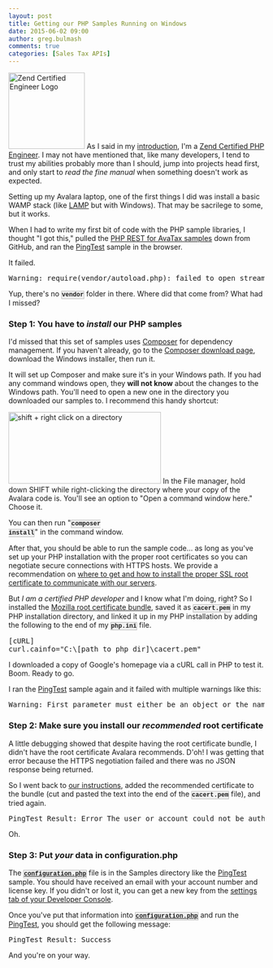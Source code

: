 ```yaml
---
layout: post
title: Getting our PHP Samples Running on Windows
date: 2015-06-02 09:00
author: greg.bulmash
comments: true
categories: [Sales Tax APIs]
---
```

<img class="alignleft size-thumbnail wp-image-9188" src="http://developer.avalara.com/wp-content/uploads/2015/06/zce_logo-150x150.jpg" alt="Zend Certified Engineer Logo" width="150" height="150" /> As I said in my <a href="http://developer.avalara.com/blog/2015/05/05/subject-so-much-new-we-cant-even-was-because-awesome">introduction</a>, I'm a <a href="http://www.zend.com/en/services/certification/php-5-certification">Zend Certified PHP Engineer</a>. I may not have mentioned that, like many developers, I tend to trust my abilities probably more than I should, jump into projects head first, and only start to <i>read the fine manual</i> when something doesn't work as expected.

Setting up my Avalara laptop, one of the first things I did was install a basic WAMP stack (like <a href="http://en.wikipedia.org/wiki/LAMP_(software_bundle)">LAMP</a> but with Windows). That may be sacrilege to some, but it works.

When I had to write my first bit of code with the PHP sample libraries, I thought "I got this," pulled the <a href="https://github.com/avadev/AvaTax-Calc-REST-PHP/">PHP REST for AvaTax samples</a> down from GitHub, and ran the <a href="https://github.com/avadev/AvaTax-Calc-REST-PHP/blob/master/Samples/PingTest.php">PingTest</a> sample in the browser.

It failed.
<pre class="prettyprint">Warning: require(vendor/autoload.php): failed to open stream: No such file or directory...</pre>
Yup, there's no <code style="font-family: Courier, Courier New; font-size: 12px; font-weight: bold; background-color: #f0f0f0; border: 1px solid #bbb;">vendor</code> folder in there. Where did that come from? What had I missed?
<h3>Step 1: You have to <i>install</i> our PHP samples</h3>
I'd missed that this set of samples uses <a href="https://getcomposer.org/">Composer</a> for dependency management. If you haven't already, go to the <a href="https://getcomposer.org/download/">Composer download page</a>, download the Windows installer, then run it.

It will set up Composer and make sure it's in your Windows path. If you had any command windows open, they <strong>will not know</strong> about the changes to the Windows path. You'll need to open a new one in the directory you downloaded our samples to. I recommend this handy shortcut:

<img class="alignright size-medium wp-image-9189" src="http://developer.avalara.com/wp-content/uploads/2015/06/rightshiftclick-300x141.jpg" alt="shift + right click on a directory" width="300" height="141" /> In the File manager, hold down SHIFT while right-clicking the directory where your copy of the Avalara code is. You'll see an option to "Open a command window here." Choose it.

You can then run "<code style="font-family: Courier, Courier New; font-size: 12px; font-weight: bold; background-color: #f0f0f0; border: 1px solid #bbb;">composer install</code>" in the command window.

After that, you should be able to run the sample code... as long as you've set up your PHP installation with the proper root certificates so you can negotiate secure connections with HTTPS hosts. We provide a recommendation on <a href="http://developer.avalara.com/api-docs/designing-your-integration/errors-and-outages/ssl-certificates">where to get and how to install the proper SSL root certificate to communicate with our servers</a>.

But <em>I am a certified PHP developer</em> and I know what I'm doing, right? So I installed the <a href="http://curl.haxx.se/ca/cacert.pem">Mozilla root certificate bundle</a>, saved it as <code style="font-family: Courier, Courier New; font-size: 12px; font-weight: bold; background-color: #f0f0f0; border: 1px solid #bbb;">cacert.pem</code> in my PHP installation directory, and linked it up in my PHP installation by adding the following to the end of my <code style="font-family: Courier, Courier New; font-size: 12px; font-weight: bold; background-color: #f0f0f0; border: 1px solid #bbb;">php.ini</code> file.
<pre class="prettyprint">[cURL]
curl.cainfo="C:\[path to php dir]\cacert.pem"</pre>
I downloaded a copy of Google's homepage via a cURL call in PHP to test it. Boom. Ready to go.

I ran the <a href="https://github.com/avadev/AvaTax-Calc-REST-PHP/blob/master/Samples/PingTest.php">PingTest</a> sample again and it failed with multiple warnings like this:
<pre class="prettyprint">Warning: First parameter must either be an object or the name of an existing class in \Samples\src\AvaTax\EstimateTaxResult.php on line 41</pre>
<h3>Step 2: Make sure you install our <i>recommended</i> root certificate</h3>
A little debugging showed that despite having the root certificate bundle, I didn't have the root certificate Avalara recommends. D'oh! I was getting that error because the HTTPS negotiation failed and there was no JSON response being returned.

So I went back to <a href="http://developer.avalara.com/api-docs/designing-your-integration/errors-and-outages/ssl-certificates">our instructions</a>, added the recommended certificate to the bundle (cut and pasted the text into the end of the <code style="font-family: Courier, Courier New; font-size: 12px; font-weight: bold; background-color: #f0f0f0; border: 1px solid #bbb;">cacert.pem</code> file), and tried again.
<pre class="prettyprint">PingTest Result: Error The user or account could not be authenticated.</pre>
Oh.
<h3>Step 3: Put <i>your</i> data in configuration.php</h3>
The <a style="font-family: Courier, Courier New; font-size: 12px; font-weight: bold; background-color: #f0f0f0; border: 1px solid #bbb;" href="https://github.com/avadev/AvaTax-Calc-REST-PHP/blob/master/Samples/configuration.php">configuration.php</a> file is in the Samples directory like the <a href="https://github.com/avadev/AvaTax-Calc-REST-PHP/blob/master/Samples/PingTest.php">PingTest</a> sample. You should have received an email with your account number and license key. If you didn't or lost it, you can get a new key from the <a href="https://admin-development.avalara.net/AvaTax/Options/OptionsHome.aspx">settings tab of your Developer Console</a>.

Once you've put that information into <a style="font-family: Courier, Courier New; font-size: 12px; font-weight: bold; background-color: #f0f0f0; border: 1px solid #bbb;" href="https://github.com/avadev/AvaTax-Calc-REST-PHP/blob/master/Samples/configuration.php">configuration.php</a> and run the <a href="https://github.com/avadev/AvaTax-Calc-REST-PHP/blob/master/Samples/PingTest.php">PingTest</a>, you should get the following message:
<pre class="prettyprint">PingTest Result: Success</pre>
And you're on your way.

<script src="https://google-code-prettify.googlecode.com/svn/loader/run_prettify.js"></script>
